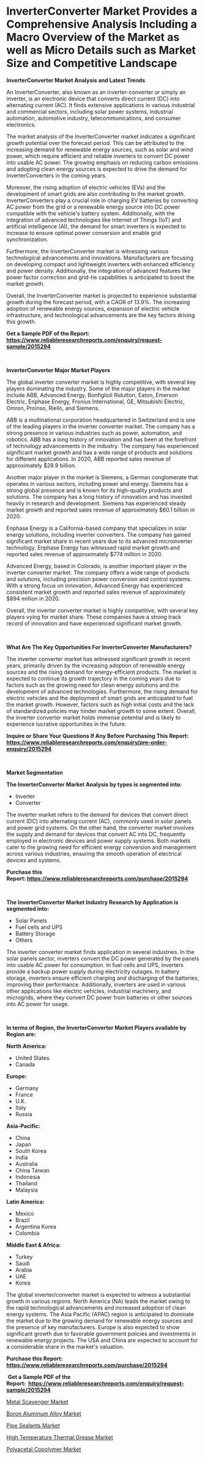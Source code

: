 <p><h1>InverterConverter Market Provides a Comprehensive Analysis Including a Macro Overview of the Market as well as Micro Details such as Market Size and Competitive Landscape</h1></p><p><strong>InverterConverter Market Analysis and Latest Trends</strong></p>
<p><p>An InverterConverter, also known as an inverter-converter or simply an inverter, is an electronic device that converts direct current (DC) into alternating current (AC). It finds extensive applications in various industrial and commercial sectors, including solar power systems, industrial automation, automotive industry, telecommunications, and consumer electronics.</p><p>The market analysis of the InverterConverter market indicates a significant growth potential over the forecast period. This can be attributed to the increasing demand for renewable energy sources, such as solar and wind power, which require efficient and reliable inverters to convert DC power into usable AC power. The growing emphasis on reducing carbon emissions and adopting clean energy sources is expected to drive the demand for InverterConverters in the coming years.</p><p>Moreover, the rising adoption of electric vehicles (EVs) and the development of smart grids are also contributing to the market growth. InverterConverters play a crucial role in charging EV batteries by converting AC power from the grid or a renewable energy source into DC power compatible with the vehicle's battery system. Additionally, with the integration of advanced technologies like Internet of Things (IoT) and artificial intelligence (AI), the demand for smart inverters is expected to increase to ensure optimal power conversion and enable grid synchronization.</p><p>Furthermore, the InverterConverter market is witnessing various technological advancements and innovations. Manufacturers are focusing on developing compact and lightweight inverters with enhanced efficiency and power density. Additionally, the integration of advanced features like power factor correction and grid-tie capabilities is anticipated to boost the market growth.</p><p>Overall, the InverterConverter market is projected to experience substantial growth during the forecast period, with a CAGR of 13.9%. The increasing adoption of renewable energy sources, expansion of electric vehicle infrastructure, and technological advancements are the key factors driving this growth.</p></p>
<p><strong>Get a Sample PDF of the Report:&nbsp; <a href="https://www.reliableresearchreports.com/enquiry/request-sample/2015294">https://www.reliableresearchreports.com/enquiry/request-sample/2015294</a></strong></p>
<p>&nbsp;</p>
<p><strong>InverterConverter Major Market Players</strong></p>
<p><p>The global inverter converter market is highly competitive, with several key players dominating the industry. Some of the major players in the market include ABB, Advanced Energy, Bonfiglioli Riduttori, Eaton, Emerson Electric, Enphase Energy, Fronius International, GE, Mitsubishi Electric, Omron, Proinso, Riello, and Siemens.</p><p>ABB is a multinational corporation headquartered in Switzerland and is one of the leading players in the inverter converter market. The company has a strong presence in various industries such as power, automation, and robotics. ABB has a long history of innovation and has been at the forefront of technology advancements in the industry. The company has experienced significant market growth and has a wide range of products and solutions for different applications. In 2020, ABB reported sales revenue of approximately $28.9 billion.</p><p>Another major player in the market is Siemens, a German conglomerate that operates in various sectors, including power and energy. Siemens has a strong global presence and is known for its high-quality products and solutions. The company has a long history of innovation and has invested heavily in research and development. Siemens has experienced steady market growth and reported sales revenue of approximately $60.1 billion in 2020.</p><p>Enphase Energy is a California-based company that specializes in solar energy solutions, including inverter converters. The company has gained significant market share in recent years due to its advanced microinverter technology. Enphase Energy has witnessed rapid market growth and reported sales revenue of approximately $774 million in 2020.</p><p>Advanced Energy, based in Colorado, is another important player in the inverter converter market. The company offers a wide range of products and solutions, including precision power conversion and control systems. With a strong focus on innovation, Advanced Energy has experienced consistent market growth and reported sales revenue of approximately $894 million in 2020.</p><p>Overall, the inverter converter market is highly competitive, with several key players vying for market share. These companies have a strong track record of innovation and have experienced significant market growth.</p></p>
<p>&nbsp;</p>
<p><strong>What Are The Key Opportunities For InverterConverter Manufacturers?</strong></p>
<p><p>The inverter converter market has witnessed significant growth in recent years, primarily driven by the increasing adoption of renewable energy sources and the rising demand for energy-efficient products. The market is expected to continue its growth trajectory in the coming years due to factors such as the growing need for clean energy solutions and the development of advanced technologies. Furthermore, the rising demand for electric vehicles and the deployment of smart grids are anticipated to fuel the market growth. However, factors such as high initial costs and the lack of standardized policies may hinder market growth to some extent. Overall, the inverter converter market holds immense potential and is likely to experience lucrative opportunities in the future.</p></p>
<p><strong>Inquire or Share Your Questions If Any Before Purchasing This Report: <a href="https://www.reliableresearchreports.com/enquiry/pre-order-enquiry/2015294">https://www.reliableresearchreports.com/enquiry/pre-order-enquiry/2015294</a></strong></p>
<p>&nbsp;</p>
<p><strong>Market Segmentation</strong></p>
<p><strong>The InverterConverter Market Analysis by types is segmented into:</strong></p>
<p><ul><li>Inverter</li><li>Converter</li></ul></p>
<p><p>The inverter market refers to the demand for devices that convert direct current (DC) into alternating current (AC), commonly used in solar panels and power grid systems. On the other hand, the converter market involves the supply and demand for devices that convert AC into DC, frequently employed in electronic devices and power supply systems. Both markets cater to the growing need for efficient energy conversion and management across various industries, ensuring the smooth operation of electrical devices and systems.</p></p>
<p><strong>Purchase this Report:&nbsp;<a href="https://www.reliableresearchreports.com/purchase/2015294">https://www.reliableresearchreports.com/purchase/2015294</a></strong></p>
<p>&nbsp;</p>
<p><strong>The InverterConverter Market Industry Research by Application is segmented into:</strong></p>
<p><ul><li>Solar Panels</li><li>Fuel cells and UPS</li><li>Battery Storage</li><li>Others</li></ul></p>
<p><p>The inverter converter market finds application in several industries. In the solar panels sector, inverters convert the DC power generated by the panels into usable AC power for consumption. In fuel cells and UPS, inverters provide a backup power supply during electricity outages. In battery storage, inverters ensure efficient charging and discharging of the batteries, improving their performance. Additionally, inverters are used in various other applications like electric vehicles, industrial machinery, and microgrids, where they convert DC power from batteries or other sources into AC power for usage.</p></p>
<p>&nbsp;</p>
<p><strong>In terms of Region, the InverterConverter Market Players available by Region are:</strong></p>
<p>
    <p> <strong> North America: </strong>
        <ul>
            <li>United States</li>
            <li>Canada</li>
        </ul>
        </p> 
    <p> <strong> Europe: </strong>
        <ul>
            <li>Germany</li>
            <li>France</li>
            <li>U.K.</li>
            <li>Italy</li>
            <li>Russia</li>
        </ul>
        </p> 
    <p> <strong> Asia-Pacific: </strong>
        <ul>
            <li>China</li>
            <li>Japan</li>
            <li>South Korea</li>
            <li>India</li>
            <li>Australia</li>
            <li>China Taiwan</li>
            <li>Indonesia</li>
            <li>Thailand</li>
            <li>Malaysia</li>
        </ul>
        </p> 
    <p> <strong> Latin America: </strong>
        <ul>
            <li>Mexico</li>
            <li>Brazil</li>
            <li>Argentina Korea</li>
            <li>Colombia</li>
        </ul>
        </p> 
    <p> <strong> Middle East & Africa: </strong>
        <ul>
            <li>Turkey</li>
            <li>Saudi</li>
            <li>Arabia</li>
            <li>UAE</li>
            <li>Korea</li>
        </ul>
    </p>
    </p>
<p><p>The global inverter/converter market is expected to witness a substantial growth in various regions. North America (NA) leads the market owing to the rapid technological advancements and increased adoption of clean energy systems. The Asia Pacific (APAC) region is anticipated to dominate the market due to the growing demand for renewable energy sources and the presence of key manufacturers. Europe is also expected to show significant growth due to favorable government policies and investments in renewable energy projects. The USA and China are expected to account for a considerable share in the market's valuation.</p></p>
<p><strong>Purchase this Report: <a href="https://www.reliableresearchreports.com/purchase/2015294">https://www.reliableresearchreports.com/purchase/2015294</a></strong></p>
<p>&nbsp;<strong>Get a Sample PDF of the Report:&nbsp;&nbsp;<a href="https://www.reliableresearchreports.com/enquiry/request-sample/2015294">https://www.reliableresearchreports.com/enquiry/request-sample/2015294</a></strong></p>
<p><strong></strong></p>
<p><p><a href="https://medium.com/@crystalellis1905/metal-scavenger-market-comprehensive-assessment-by-type-application-and-geography-53e8e4955236">Metal Scavenger Market</a></p><p><a href="https://medium.com/@sandramurphy56/boron-aluminum-alloy-market-trends-forecast-and-competitive-analysis-to-2030-367928f5815c">Boron Aluminum Alloy Market</a></p><p><a href="https://medium.com/@bradomar67436/pipe-sealants-market-size-reveals-the-best-marketing-channels-in-global-industry-986bb729b7dd">Pipe Sealants Market</a></p><p><a href="https://medium.com/@colinom786578/high-temperature-thermal-grease-market-focuses-on-market-share-size-and-projected-forecast-till-ccb87bc1b13f">High Temperature Thermal Grease Market</a></p><p><a href="https://medium.com/@debradaniels04/polyacetal-copolymer-market-comprehensive-assessment-by-type-application-and-geography-4ca21b4b0313">Polyacetal Copolymer Market</a></p></p>